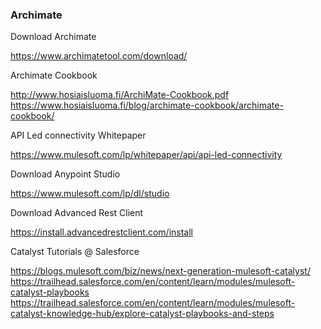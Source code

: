### Archimate

Download Archimate 

https://www.archimatetool.com/download/

Archimate Cookbook 

http://www.hosiaisluoma.fi/ArchiMate-Cookbook.pdf
https://www.hosiaisluoma.fi/blog/archimate-cookbook/archimate-cookbook/

API Led connectivity Whitepaper

https://www.mulesoft.com/lp/whitepaper/api/api-led-connectivity

Download Anypoint Studio

https://www.mulesoft.com/lp/dl/studio

Download Advanced Rest Client

https://install.advancedrestclient.com/install

Catalyst Tutorials @ Salesforce

https://blogs.mulesoft.com/biz/news/next-generation-mulesoft-catalyst/
https://trailhead.salesforce.com/en/content/learn/modules/mulesoft-catalyst-playbooks
https://trailhead.salesforce.com/en/content/learn/modules/mulesoft-catalyst-knowledge-hub/explore-catalyst-playbooks-and-steps



